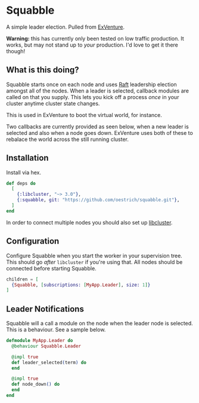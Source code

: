 # Squabble

A simple leader election. Pulled from [ExVenture](https://github.com/oestrich/ex_venture).

**Warning:** this has currently only been tested on low traffic production. It works, but may not stand up to _your_ production. I'd love to get it there though!

## What is this doing?

Squabble starts once on each node and uses [Raft](https://raft.github.io/) leadership election amongst all of the nodes. When a leader is selected, callback modules are called on that you supply. This lets you kick off a process _once_ in your cluster anytime cluster state changes.

This is used in ExVenture to boot the virtual world, for instance.

Two callbacks are currently provided as seen below, when a new leader is selected and also when a node goes down. ExVenture uses both of these to rebalace the world across the still running cluster.

## Installation

Install via hex.

```elixir
def deps do
  [
    {:libcluster, "~> 3.0"},
    {:squabble, git: "https://github.com/oestrich/squabble.git"},
  ]
end
```

In order to connect multiple nodes you should also set up [libcluster](https://github.com/bitwalker/libcluster).

## Configuration

Configure Squabble when you start the worker in your supervision tree. This should go _after_ `libcluster` if you're using that. All nodes should be connected before starting Squabble.

```elixir
children = [
  {Squabble, [subscriptions: [MyApp.Leader], size: 1]}
]
```

## Leader Notifications

Squabble will a call a module on the node when the leader node is selected. This is a behaviour. See a sample below.

```elixir
defmodule MyApp.Leader do
  @behaviour Squabble.Leader

  @impl true
  def leader_selected(term) do
  end

  @impl true
  def node_down() do
  end
end
```
